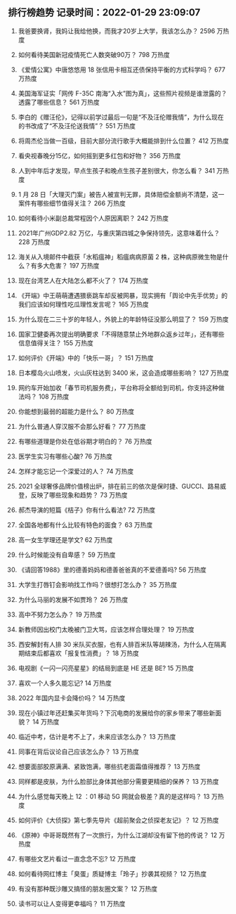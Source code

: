
## 排行榜趋势 记录时间：2022-01-29 23:09:07
  
  1. 我爸要换肾，我妈让我给他换，而我才20岁上大学，我该怎么办？ 2596 万热度
    
  2. 如何看待美国新冠疫情死亡人数突破90万？ 798 万热度
    
  3. 《爱情公寓》中唐悠悠用 18 张信用卡相互还债保持平衡的方式科学吗？ 677 万热度
    
  4. 美国海军证实「网传 F-35C 南海“入水”图为真」，这些照片视频是谁泄露的？透露了哪些信息？ 561 万热度
    
  5. 李白的《赠汪伦》，记得以前学过最后一句是“不及汪伦赠我情”，为什么现在的书改成了“不及汪伦送我情”？ 551 万热度
    
  6. 将周杰伦当做一百级，目前大部分流行歌手大概能排到什么位置？ 412 万热度
    
  7. 看央视春晚分15亿，如何摇到更多红包和好物？ 356 万热度
    
  8. 人到中年后才发现，早点生孩子和晚点生孩子差别很大，你怎么看？ 341 万热度
    
  9. 1 月 28 日「大理灭门案」被告人被宣判无罪，具体赔偿金额尚不清楚，这一案件有哪些细节值得关注？ 266 万热度
    
  10. 如何看待小米副总裁常程因个人原因离职？ 242 万热度
    
  11. 2021年广州GDP2.82 万亿，与重庆第四城之争保持领先，这意味着什么？ 228 万热度
    
  12. 海关从入境邮件中截获「水稻瘟神」稻瘟病病原菌 2 株，这种病原微生物是什么？有多大危害？ 197 万热度
    
  13. 现在台湾艺人在大陆怎么都不火了？ 174 万热度
    
  14. 《开端》中王萌萌遭遇猥亵跳车却反被网暴，现实拥有「舆论中先手优势」的我们应该如何理性吃瓜理性发言呢？ 165 万热度
    
  15. 为什么现在二三十岁的年轻人，外貌上的年龄特征没那么明显了？ 159 万热度
    
  16. 国家卫健委再次提出明确要求「不得随意禁止外地群众返乡过年」，还有哪些信息值得关注？ 155 万热度
    
  17. 如何评价《开端》中的「快乐一哥」？ 151 万热度
    
  18. 日本樱岛火山喷发，火山灰柱达到 3400 米，这会造成哪些影响？ 127 万热度
    
  19. 网约车开始加收「春节司机服务费」，平台称将全额给到司机，你支持这种做法吗？ 108 万热度
    
  20. 你能想到最弱的超能力是什么？ 80 万热度
    
  21. 为什么普通人穿汉服不会那么好看？ 77 万热度
    
  22. 有哪些道理是你处在低谷期才明白的？ 76 万热度
    
  23. 医学生实习有哪些心酸? 76 万热度
    
  24. 怎样才能忘记一个深爱过的人？ 74 万热度
    
  25. 2021 全球奢侈品牌价值榜出炉，排在前三的依次是保时捷、GUCCI、路易威登，反映了哪些现象和趋势？ 73 万热度
    
  26. 郝杰导演的短篇《桔子》你有什么看法? 72 万热度
    
  27. 全国各地都有什么比较有特色的面食？ 63 万热度
    
  28. 高一女生学理还是学文? 62 万热度
    
  29. 什么时候能没有自卑感？ 59 万热度
    
  30. 《请回答1988》里的德善妈妈和德善爸爸真的不爱德善吗? 56 万热度
    
  31. 大学生打唇钉会影响找工作吗？很想打怎么办？ 35 万热度
    
  32. 为什么马丽的发展不如贾玲？ 26 万热度
    
  33. 高中不努力怎么办？ 19 万热度
    
  34. 新教师因出校门太晚被门卫大骂，应该怎样合理处理？ 19 万热度
    
  35. 西安解封有人排 30 米队买衣服，也有人排百米队等胡辣汤，为什么人在隔离期结束后都喜欢「报复性消费」？ 18 万热度
    
  36. 电视剧《一闪一闪亮星星》的结局到底是 HE 还是 BE? 15 万热度
    
  37. 喜欢一个人多久能忘记? 14 万热度
    
  38. 2022 年国内显卡会降价吗？ 14 万热度
    
  39. 现在小镇过年还赶集买年货吗？下沉电商的发展给你的家乡带来了哪些新面貌？ 14 万热度
    
  40. 临近中考，估计是考不上了，未来应该怎么办？ 13 万热度
    
  41. 同事在背后议论自己应该怎么办？ 13 万热度
    
  42. 想要面部胶原满满、紧致饱满，哪些抗老面霜值得推荐？ 13 万热度
    
  43. 同样都是皮肤，为什么脸部比身体其他部分需要更精细的保养？ 13 万热度
    
  44. 为什么感觉每天晚上 12 ：01 移动 5G 网就会极差？真的是这样吗？ 13 万热度
    
  45. 如何评价《大侦探》第七季先导片《超前聚会之侦探老友记》？ 12 万热度
    
  46. 《原神》中哥哥既然有了一次旅行，为什么江湖却没有留下他的传说？ 12 万热度
    
  47. 有哪些文艺片看过一直念念不忘? 12 万热度
    
  48. 如何看待网红博主「臭蛋」质疑博主「玲子」抄袭其视频？ 12 万热度
    
  49. 有没有那种既沙雕又搞怪的朋友圈文案？ 12 万热度
    
  50. 读书可以让人变得更幸福吗？ 11 万热度
    
